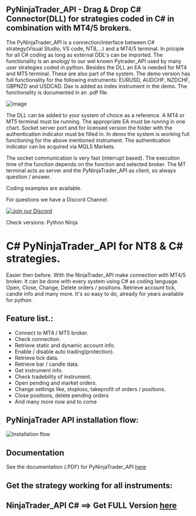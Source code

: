 ## PyNinjaTrader_API - Drag & Drop C# Connector(DLL) for strategies coded in C# in combination with MT4/5 brokers.

The PyNinjaTrader_API is a connection/interface between C# strategy(Visual Studio, VS code, NT8,...) and a MT4/5 terminal. In priciple for all C# coding as long as external DDL's can be imported.
The functionality is an anology to our wel known Pytrader_API used by many user strategies coded in python.
Besides the DLL an EA is needed for MT4 and MT5 terminal. These are also part of the system.
The demo version has full functionality for the following instruments: EURUSD, AUDCHF, NZDCHF, GBPNZD and USDCAD. Dax is added as index instrument in the demo.
The functionality is documented in an .pdf file.


![image](https://github.com/TheSnowGuru/PyNinjaTrader-python-NinjaTrader8-trading-api-connector-drag-n-drop/assets/5313475/a8ea44f7-762a-40db-b25c-6676dce57580)

The DLL can be added to your system of choice as a reference.
A MT4 or MT5 terminal must be running. The appropriate EA must be runnng in one chart. Socket server port and for licensed version 
the folder with the authentication indicator must be filled in. In demo the system is working full functioning for the above mentioned instrument.
The authentication indicator can be acquired via MQL5 Markets.

The socket communication is very fast (interrupt based). The execution time of the function depends on the function and selected broker.
The MT terminal acts as server and the PyNinjaTrader_API as client, so always question / answer.

Coding examples are available.

For questions we have a Discord Channel.

[![Join our Discord](https://github.com/TheSnowGuru/PyTrader-python-mt4-mt5-trading-api-connector-drag-n-drop/blob/master/join.png)](https://discord.gg/wRMUNP8ERa)

Check versions: Python Ninja 

# C# PyNinjaTrader_API for NT8 & C# strategies.
Easier then before. With the NinjaTrader_API make connection with MT4/5 broker.
It can be done with every system using C# as coding language.
Open, Close, Change, Delete  orders / positions.
Retrieve account tick, candle info and many more.
It's so easy to do, already for years available for python.

## Feature list.:
* Connect to MT4 / MT5 broker.
* Check connection.
* Retrieve static and dynamic account info.
* Enable / disable auto trading(protection).
* Retrieve tick data.
* Retrieve bar / candle data.
* Get instrument info.
* Check tradebility of instrument.
* Open pending and market orders.
* Change settings like, stoploss, takeprofit of orders / positions.
* Close positions, delete pending orders
* And many more now and to come

## PyNinjaTrader API installation flow:
![Installation flow](https://github.com/TheSnowGuru/PythonNinja-Python-NinjaTrader8-trading-api-connector-drag-n-drop/blob/main/Ninja_ea_install.png  "Installation flow")

## Documentation
See the documentation (.PDF) for PyNinjaTrader_API [here](#)

## Get the strategy working for all instruments:
## NinjaTrader_API  C# ==> Get FULL Version [here](https://www.mql5.com/en/market/product/118213)

